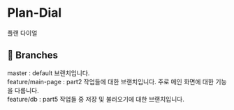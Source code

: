 # Plan-Dial

플랜 다이얼

## 🌿 Branches

master : default 브랜치입니다.
<br/>
feature/main-page : part2 작업들에 대한 브랜치입니다. 주로 메인 화면에 대한 기능을 다룹니다.
<br/>
feature/db : part5 작업들 중 저장 및 불러오기에 대한 브랜치입니다.
